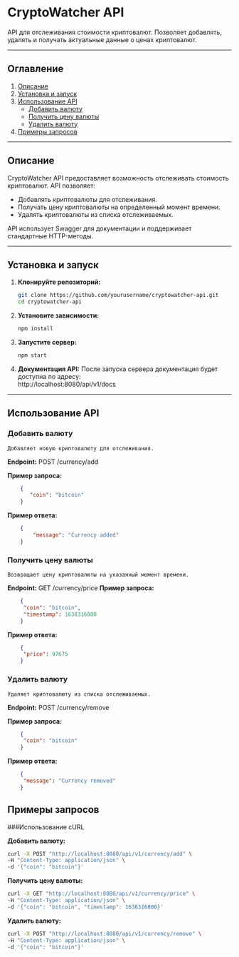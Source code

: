 # CryptoWatcher API

API для отслеживания стоимости криптовалют. Позволяет добавлять, удалять и получать актуальные данные о ценах криптовалют.

---

## Оглавление
1. [Описание](#описание)
2. [Установка и запуск](#установка-и-запуск)
3. [Использование API](#использование-api)
    - [Добавить валюту](#добавить-валюту)
    - [Получить цену валюты](#получить-цену-валюты)
    - [Удалить валюту](#удалить-валюту)
4. [Примеры запросов](#примеры-запросов)

---

## Описание

CryptoWatcher API предоставляет возможность отслеживать стоимость криптовалют. API позволяет:
- Добавлять криптовалюты для отслеживания.
- Получать цену криптовалюты на определенный момент времени.
- Удалять криптовалюты из списка отслеживаемых.

API использует Swagger для документации и поддерживает стандартные HTTP-методы.

---

## Установка и запуск

1. **Клонируйте репозиторий:**
   ```bash
   git clone https://github.com/yourusername/cryptowatcher-api.git
   cd cryptowatcher-api
2. **Установите зависимости:**
    ```bash 
    npm install
3. **Запустите сервер:**
    ```bash   
    npm start

4. **Документация API:**
    После запуска сервера документация будет доступна по адресу:  
    http://localhost:8080/api/v1/docs

---

## Использование API
### Добавить валюту
    Добавляет новую криптовалюту для отслеживания.
**Endpoint:**
    POST /currency/add

**Пример запроса:**
```json
    {
       "coin": "bitcoin"
    }
```
**Пример ответа:**
```json
    {
        "message": "Currency added"
    }
```
### Получить цену валюты
    Возвращает цену криптовалюты на указанный момент времени.

**Endpoint:**
    GET /currency/price
**Пример запроса:**
```json
    {
     "coin": "bitcoin",
     "timestamp": 1638316800
    }
```

**Пример ответа:**
```json
    {
     "price": 97675
    }
```

### Удалить валюту
    Удаляет криптовалюту из списка отслеживаемых.

**Endpoint:**
    POST /currency/remove

**Пример запроса:**
```json
    {
     "coin": "bitcoin"
    }
```

**Пример ответа:**
```json
    {
     "message": "Currency removed"
    }
```
## Примеры запросов
###Использование cURL

**Добавить валюту:**
```bash
curl -X POST "http://localhost:8080/api/v1/currency/add" \
-H "Content-Type: application/json" \
-d '{"coin": "bitcoin"}'
```

**Получить цену валюты:**
```bash
curl -X GET "http://localhost:8080/api/v1/currency/price" \
-H "Content-Type: application/json" \
-d '{"coin": "bitcoin", "timestamp": 1638316800}'
```

**Удалить валюту:**
```bash
curl -X POST "http://localhost:8080/api/v1/currency/remove" \
-H "Content-Type: application/json" \
-d '{"coin": "bitcoin"}'
```
